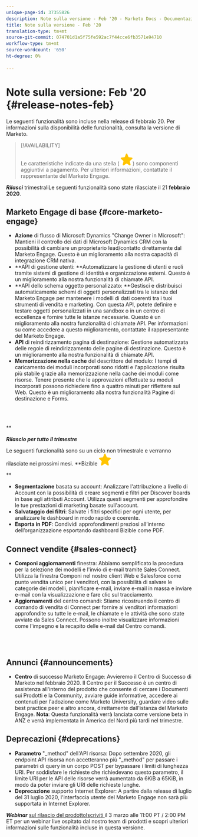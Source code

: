 ```yaml
---
unique-page-id: 37355826
description: Note sulla versione - Feb '20 - Marketo Docs - Documentazione prodotto
title: Note sulla versione - Feb '20
translation-type: tm+mt
source-git-commit: 074701d1a5f75fe592ac7f44cce6fb3571e94710
workflow-type: tm+mt
source-wordcount: '650'
ht-degree: 0%

---
```



# Note sulla versione: Feb &#39;20 {#release-notes-feb}

Le seguenti funzionalità sono incluse nella release di febbraio 20. Per informazioni sulla disponibilità delle funzionalità, consulta la versione di Marketo.

>[!AVAILABILITY]
>
>
>Le caratteristiche indicate da una stella ( ![(star)](assets/star-yellow.svg)) sono componenti aggiuntivi a pagamento. Per ulteriori informazioni, contattate il rappresentante del Marketo Engage.

***Rilasci*** trimestraliLe seguenti funzionalità sono state rilasciate il 21  **febbraio 2020**.

## Marketo Engage di base {#core-marketo-engage}

* **Azione** di flusso di Microsoft Dynamics &quot;Change Owner in Microsoft&quot;: Mantieni il controllo dei dati di Microsoft Dynamics CRM con la possibilità di cambiare un proprietario lead/contatto direttamente dal Marketo Engage. Questo è un miglioramento alla nostra capacità di integrazione CRM nativa.
* **API di gestione utenti: **Automatizzare la gestione di utenti e ruoli tramite sistemi di gestione di identità e organizzazione esterni. Questo è un miglioramento alla nostra funzionalità di chiamate API.
* **API dello schema oggetto personalizzato: **Gestisci e distribuisci automaticamente schemi di oggetti personalizzati tra le istanze del Marketo Engage per mantenere i modelli di dati coerenti tra i tuoi strumenti di vendita e marketing. Con questa API, potete definire e testare oggetti personalizzati in una sandbox o in un centro di eccellenza e fornire tutte le istanze necessarie. Questo è un miglioramento alla nostra funzionalità di chiamate API. Per informazioni su come accedere a questo miglioramento, contattate il rappresentante del Marketo Engage.
* **API** di reindirizzamento pagina di destinazione: Gestione automatizzata delle regole di reindirizzamento delle pagine di destinazione. Questo è un miglioramento alla nostra funzionalità di chiamate API.
* **Memorizzazione nella cache** del descrittore del modulo: I tempi di caricamento dei moduli incorporati sono ridotti e l&#39;applicazione risulta più stabile grazie alla memorizzazione nella cache dei moduli come risorse. Tenere presente che le approvazioni effettuate su moduli incorporati possono richiedere fino a quattro minuti per riflettere sul Web. Questo è un miglioramento alla nostra funzionalità Pagine di destinazione e Forms.

<br> 

**

***Rilascio per tutto il trimestre***

Le seguenti funzionalità sono su un ciclo non trimestrale e verranno rilasciate nei prossimi mesi.
**Bizible ![(star)](assets/star-yellow.svg)

**

* **Segmentazione** basata su account: Analizzare l&#39;attribuzione a livello di Account con la possibilità di creare segmenti e filtri per Discover boards in base agli attributi Account. Utilizza questi segmenti per approfondire le tue prestazioni di marketing basate sull&#39;account.
* **Salvataggio dei filtri**: Salvate i filtri specifici per ogni utente, per analizzare le dashboard in modo rapido e coerente.
* **Esporta in PDF**: Condividi approfondimenti preziosi all’interno dell’organizzazione esportando dashboard Bizible come PDF.

## Connect vendite {#sales-connect}

* **Componi aggiornamenti** finestra: Abbiamo semplificato la procedura per la selezione dei modelli e l&#39;invio di e-mail tramite Sales Connect. Utilizza la finestra Componi nel nostro client Web e Salesforce come punto vendita unico per i venditori, con la possibilità di salvare le categorie dei modelli, pianificare e-mail, inviare e-mail in massa e inviare e-mail con la visualizzazione e fare clic sul tracciamento.
* **Aggiornamenti** del centro comandi: Stiamo ricostruendo il centro di comando di vendita di Connect per fornire ai venditori informazioni approfondite su tutte le e-mail, le chiamate e le attività che sono state avviate da Sales Connect. Possono inoltre visualizzare informazioni come l&#39;impegno e la recapito delle e-mail dal Centro comandi.

<br> 

## Annunci {#announcements}

* **Centro** di successo Marketo Engage: Avvieremo il Centro di Successo di Marketo nel febbraio 2020. Il Centro per il Successo è un centro di assistenza all&#39;interno del prodotto che consente di cercare i Documenti sui Prodotti e la Community, avviare guide informative, accedere ai contenuti per l&#39;adozione come Marketo University, guardare video sulle best practice peer e altro ancora, direttamente dall&#39;istanza del Marketo Engage. **Nota**: Questa funzionalità verrà lanciata come versione beta in ANZ e verrà implementata in America del Nord più tardi nel trimestre.

## Deprecazioni {#deprecations}

* **Parametro** &quot;_method&quot; dell&#39;API risorsa: Dopo settembre 2020, gli endpoint API risorsa non accetteranno più &quot;_method&quot; per passare i parametri di query in un corpo POST per bypassare i limiti di lunghezza URI. Per soddisfare le richieste che richiedevano questo parametro, il limite URI per le API delle risorse verrà aumentato da 6KiB a 65KiB, in modo da poter inviare gli URI delle richieste lunghe.
* **Deprecazione** supporto Internet Explorer: A partire dalla release di luglio del 31 luglio 2020, l&#39;interfaccia utente del Marketo Engage non sarà più supportata in Internet Explorer.

***Webinar*** [sul rilascio del prodottoIscriviti ](https://engage.marketo.com/Jan_Feb_20_Release_Webinar_Registration.html) il 3 marzo alle 11:00 PT / 2:00 PM ET per un webinar live ospitato dal nostro team di prodotti e scopri ulteriori informazioni sulle funzionalità incluse in questa versione.
